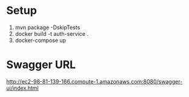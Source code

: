 # Setup
1. mvn package -DskipTests
2. docker build -t auth-service .
3. docker-compose up  


# Swagger URL
http://ec2-98-81-139-166.compute-1.amazonaws.com:8080/swagger-ui/index.html